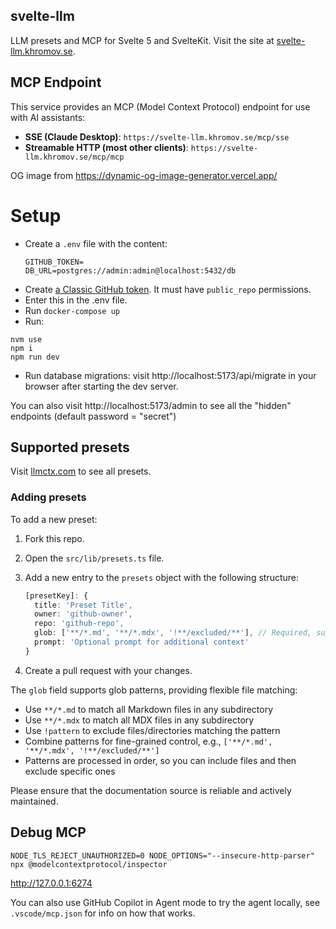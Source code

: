 ## svelte-llm

LLM presets and MCP for Svelte 5 and SvelteKit. Visit the site at [svelte-llm.khromov.se](https://svelte-llm.khromov.se).

## MCP Endpoint

This service provides an MCP (Model Context Protocol) endpoint for use with AI assistants:

- **SSE (Claude Desktop)**: `https://svelte-llm.khromov.se/mcp/sse`
- **Streamable HTTP (most other clients)**: `https://svelte-llm.khromov.se/mcp/mcp`

OG image from https://dynamic-og-image-generator.vercel.app/

# Setup

- Create a `.env` file with the content:
  ```
  GITHUB_TOKEN=
  DB_URL=postgres://admin:admin@localhost:5432/db
  ```
- Create [a Classic GitHub token](https://github.com/settings/tokens). It must have `public_repo` permissions.
- Enter this in the .env file.
- Run `docker-compose up`
- Run:

```
nvm use
npm i
npm run dev
```

- Run database migrations: visit http://localhost:5173/api/migrate in your browser after starting the dev server.

You can also visit http://localhost:5173/admin to see all the "hidden" endpoints (default password = "secret")

## Supported presets

Visit [llmctx.com](https://llmctx.com) to see all presets.

### Adding presets

To add a new preset:

1. Fork this repo.
2. Open the `src/lib/presets.ts` file.
3. Add a new entry to the `presets` object with the following structure:

   ```ts
   [presetKey]: {
     title: 'Preset Title',
     owner: 'github-owner',
     repo: 'github-repo',
     glob: ['**/*.md', '**/*.mdx', '!**/excluded/**'], // Required, supports glob patterns
     prompt: 'Optional prompt for additional context'
   }
   ```

4. Create a pull request with your changes.

The `glob` field supports glob patterns, providing flexible file matching:

- Use `**/*.md` to match all Markdown files in any subdirectory
- Use `**/*.mdx` to match all MDX files in any subdirectory
- Use `!pattern` to exclude files/directories matching the pattern
- Combine patterns for fine-grained control, e.g., `['**/*.md', '**/*.mdx', '!**/excluded/**']`
- Patterns are processed in order, so you can include files and then exclude specific ones

Please ensure that the documentation source is reliable and actively maintained.

## Debug MCP

```
NODE_TLS_REJECT_UNAUTHORIZED=0 NODE_OPTIONS="--insecure-http-parser" npx @modelcontextprotocol/inspector
```

http://127.0.0.1:6274

You can also use GitHub Copilot in Agent mode to try the agent locally, see `.vscode/mcp.json` for info on how that works.
